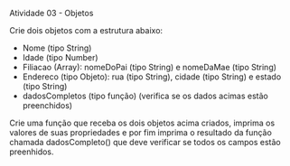 Atividade 03 - Objetos

Crie dois objetos com a estrutura abaixo:

- Nome (tipo String)
- Idade (tipo Number)
- Filiacao (Array): nomeDoPai (tipo String) e nomeDaMae (tipo String)
- Endereco (tipo Objeto): rua (tipo String), cidade (tipo String) e estado (tipo String)
- dadosCompletos (tipo função) (verifica se os dados acimas estão preenchidos)


Crie uma função que receba os dois objetos acima criados, imprima os valores de suas propriedades e por fim imprima o resultado da função chamada dadosCompleto() que deve verificar se todos os campos estão preenhidos.
